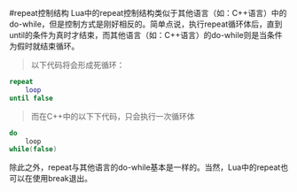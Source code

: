#repeat控制结构
Lua中的repeat控制结构类似于其他语言（如：C++语言）中的do-while，但是控制方式是刚好相反的。简单点说，执行repeat循环体后，直到until的条件为真时才结束，而其他语言（如：C++语言）的do-while则是当条件为假时就结束循环。
>以下代码将会形成死循环：

```lua
repeat
    loop
until false
```

>而在C++中的以下下代码，只会执行一次循环体

```cpp
do
    loop
while(false)
```

除此之外，repeat与其他语言的do-while基本是一样的。当然，Lua中的repeat也可以在使用break退出。
